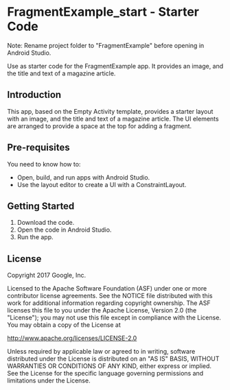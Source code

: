 FragmentExample_start - Starter Code
====================================

Note: Rename project folder to "FragmentExample" before opening
in Android Studio.

Use as starter code for the FragmentExample app. It provides
an image, and the title and text of a magazine article.

Introduction
------------

This app, based on the Empty Activity template, provides a starter
layout with an image, and the title and text of a magazine
article. The UI elements are arranged to provide a space at the
top for adding a fragment.

Pre-requisites
--------------

You need to know how to:
- Open, build, and run apps with Android Studio.
- Use the layout editor to create a UI with a ConstraintLayout.

Getting Started
---------------

1. Download the code.
2. Open the code in Android Studio.
3. Run the app.

License
-------

Copyright 2017 Google, Inc.

Licensed to the Apache Software Foundation (ASF) under one or more contributor
license agreements.  See the NOTICE file distributed with this work for
additional information regarding copyright ownership.  The ASF licenses this
file to you under the Apache License, Version 2.0 (the "License"); you may not
use this file except in compliance with the License.  You may obtain a copy of
the License at

  http://www.apache.org/licenses/LICENSE-2.0

Unless required by applicable law or agreed to in writing, software
distributed under the License is distributed on an "AS IS" BASIS, WITHOUT
WARRANTIES OR CONDITIONS OF ANY KIND, either express or implied.  See the
License for the specific language governing permissions and limitations under
the License.
